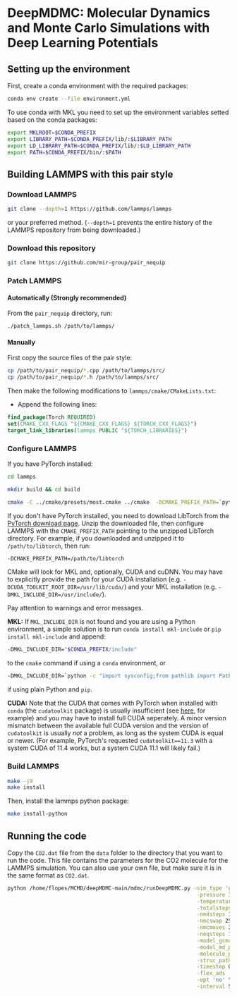 # DeepMDMC: Molecular Dynamics and Monte Carlo Simulations with Deep Learning Potentials

## Setting up the environment

First, create a conda environment with the required packages:

```bash
conda env create --file environment.yml
```

To use conda with MKL you need to set up the environment variables setted based on the conda packages:

```bash
export MKLROOT=$CONDA_PREFIX
export LIBRARY_PATH=$CONDA_PREFIX/lib/:$LIBRARY_PATH
export LD_LIBRARY_PATH=$CONDA_PREFIX/lib/:$LD_LIBRARY_PATH
export PATH=$CONDA_PREFIX/bin/:$PATH
```

## Building LAMMPS with this pair style

### Download LAMMPS

```bash
git clone --depth=1 https://github.com/lammps/lammps
```

or your preferred method. (`--depth=1` prevents the entire history of the LAMMPS repository from being downloaded.)

### Download this repository

```bash
git clone https://github.com/mir-group/pair_nequip
```

### Patch LAMMPS

#### Automatically (Strongly recommended)

From the `pair_nequip` directory, run:

```bash
./patch_lammps.sh /path/to/lammps/
```

#### Manually

First copy the source files of the pair style:

```bash
cp /path/to/pair_nequip/*.cpp /path/to/lammps/src/
cp /path/to/pair_nequip/*.h /path/to/lammps/src/
```

Then make the following modifications to `lammps/cmake/CMakeLists.txt`:

- Append the following lines:

```cmake
find_package(Torch REQUIRED)
set(CMAKE_CXX_FLAGS "${CMAKE_CXX_FLAGS} ${TORCH_CXX_FLAGS}")
target_link_libraries(lammps PUBLIC "${TORCH_LIBRARIES}")
```

### Configure LAMMPS

If you have PyTorch installed:

```bash
cd lammps

mkdir build && cd build

cmake -C ../cmake/presets/most.cmake ../cmake  -DCMAKE_PREFIX_PATH=`python -c 'import torch;print(torch.utils.cmake_prefix_path)'` -D CMAKE_INSTALL_PREFIX=$HOME/lib/lammps -DCUDA_TOOLKIT_ROOT_DIR=$CONDA_PREFIX/bin/ -DMKL_INCLUDE_DIR=$CONDA_PREFIX/include/ -D BUILD_SHARED_LIBS=yes -D BUILD_TOOLS=yes -D BUILD_OMP=yes
```

If you don't have PyTorch installed, you need to download LibTorch from the [PyTorch download page](https://pytorch.org/get-started/locally/). Unzip the downloaded file, then configure LAMMPS with the `CMAKE_PREFIX_PATH` pointing to the unzipped LibTorch directory. For example, if you downloaded and unzipped it to `/path/to/libtorch`, then run:

```bash
-DCMAKE_PREFIX_PATH=/path/to/libtorch
```

CMake will look for MKL and, optionally, CUDA and cuDNN. You may have to explicitly provide the path for your CUDA installation (e.g. `-DCUDA_TOOLKIT_ROOT_DIR=/usr/lib/cuda/`) and your MKL installation (e.g. `-DMKL_INCLUDE_DIR=/usr/include/`).

Pay attention to warnings and error messages.

**MKL:** If `MKL_INCLUDE_DIR` is not found and you are using a Python environment, a simple solution is to run `conda install mkl-include` or `pip install mkl-include` and append:

```bash
-DMKL_INCLUDE_DIR="$CONDA_PREFIX/include"
```

to the `cmake` command if using a `conda` environment, or

```bash
-DMKL_INCLUDE_DIR=`python -c "import sysconfig;from pathlib import Path;print(Path(sysconfig.get_paths()[\"include\"]).parent)"`
```

if using plain Python and `pip`.

**CUDA:** Note that the CUDA that comes with PyTorch when installed with `conda` (the `cudatoolkit` package) is usually insufficient (see [here](https://github.com/pytorch/extension-cpp/issues/26), for example) and you may have to install full CUDA seperately. A minor version mismatch between the available full CUDA version and the version of `cudatoolkit` is usually *not* a problem, as long as the system CUDA is equal or newer. (For example, PyTorch's requested `cudatoolkit==11.3` with a system CUDA of 11.4 works, but a system CUDA 11.1 will likely fail.)

### Build LAMMPS

```bash
make -j9
make install
```

Then, install the lammps python package:

```bash
make install-python
```

## Running the code

Copy the `CO2.dat` file from the `data` folder to the directory that you want to run the code. This file contains the parameters for the CO2 molecule for the LAMMPS simulation. You can also use your own file, but make sure it is in the same format as `CO2.dat`.

```bash
python /home/flopes/MCMD/deepMDMC-main/mdmc/runDeepMDMC.py -sim_type 'gcmcmd' \
                                                            -pressure 1 \
                                                            -temperature 298 \
                                                            -totalsteps 400000 \
                                                            -nmdsteps 1000 \
                                                            -nmcswap 250000 \
                                                            -nmcmoves 250000 \
                                                            -neqsteps 10000 \
                                                            -model_gcmc_path /home/flopes/MCMD/deepMDMC-main/MgMOF74_CO2_models/MgMOF74_CO2_float32.nequip.pth \
                                                            -model_md_path /home/flopes/MCMD/deepMDMC-main/MgMOF74_CO2_models/MgMOF74_CO2.nequip.pth \
                                                            -molecule_path /home/flopes/MCMD/deepMDMC-main/data/CO2.xyz \
                                                            -struc_path /home/flopes/MCMD/deepMDMC-main/data/mg-mof-74.cif \
                                                            -timestep 0.0005 \
                                                            -flex_ads 'no' \
                                                            -opt 'no' \
                                                            -interval 50
```
